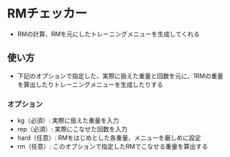 # RMチェッカー

+ RMの計算、RMを元にしたトレーニングメニューを生成してくれる

## 使い方

* 下記のオプションで指定した、実際に扱えた重量と回数を元に、1RMの重量を算出したりトレーニングメニューを生成したりする

### オプション
* kg（必須）: 実際に扱えた重量を入力
* rep（必須）: 実際にこなせた回数を入力
* hard（任意）: RMをはじめとした各重量、メニューを厳しめに設定
* rm（任意）: このオプションで指定したRMでこなせる重量を算出する
